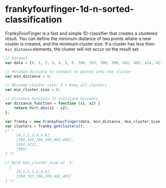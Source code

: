 frankyfourfinger-1d-n-sorted-classification
===========================================

FrankyFourFinger is a fast and simple 1D-classifier that creates a clustered result.
You can define the minimum distance of two points where a new cluster is created, and the minimum cluster size. If a cluster has less then ```min_distance``` elements, the cluster will not occur on the result set.


```javascript
// Dataset
var data = [0, 1, 2, 3, 4, 5, 6, 390, 393, 396, 399, 402, 405, 414, 422, 999];

// Minimum distance to connect to points into one cluster
var min_distance = 8;

// Minimum cluster size: 0 = Keep all clusters
var min_cluster_size = 0;

// Distance function to calculate distance
var distance_function = function (x1, x2) {
    return Math.abs(x1 - x2);
};

var franky = new FrankyFourFinger(data, min_distance, min_cluster_size, distance_function);
var clusters = franky.getClusters();
/* [
     [0,1,2,3,4,5,6],
     [390,393,396,399,402,405],
     [414,422],
     [999]
] */

/* With min_cluster_size of '3'
  [
     [0,1,2,3,4,5,6],
     [390,393,396,399,402,405]
] */

```
